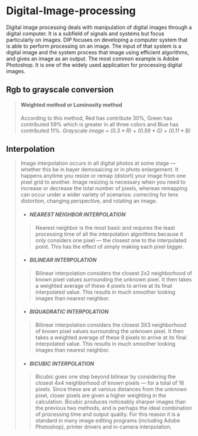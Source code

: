 # Digital-Image-processing
Digital image processing deals with manipulation of digital images through a digital computer. It is a subfield of signals and systems but focus particularly on images. DIP focuses on developing a computer system that is able to perform processing on an image. The input of that system is a digital image and the system process that image using efficient algorithms, and gives an image as an output. The most common example is Adobe Photoshop. It is one of the widely used application for processing digital images.

## Rgb to grayscale conversion
> #### Weighted method or Luminosity method
> According to this method, Red has contribute 30%, Green has contributed 59% which is greater in all three colors and Blue has contributed 11%. 
> _Grayscale image = (0.3 * R) + (0.59 * G) + (0.11 * B)_
 
## Interpolation
> Image interpolation occurs in all digital photos at some stage — whether this be in bayer demosaicing or in photo enlargement. It happens anytime you resize or remap (distort)  your image from one pixel grid to another. Image resizing is necessary when you need to increase or decrease the total number of pixels, whereas remapping can occur under a wider variety of scenarios: correcting for lens distortion, changing perspective, and rotating an image.
> - #### _NEAREST NEIGHBOR INTERPOLATION_ 
>> Nearest neighbor is the most basic and requires the least processing time of all the interpolation algorithms because it only considers one pixel — the closest one to the interpolated point. This has the effect of simply making each pixel bigger.
> - #### _BILINEAR INTERPOLATION_
>> Bilinear interpolation considers the closest 2x2 neighborhood of known pixel values surrounding the unknown pixel. It then takes a weighted average of these 4 pixels to arrive at its final interpolated value. This results in much smoother looking images than nearest neighbor.
> - #### _BIQUADRATIC INTERPOLATION_
>> Bilinear interpolation considers the closest 3X3 neighborhood of known pixel values surrounding the unknown pixel. It then takes a weighted average of these 9 pixels to arrive at its final interpolated value. This results in much smoother looking images than nearest neighbor.
> - #### _BICUBIC INTERPOLATION_
>> Bicubic goes one step beyond bilinear by considering the closest 4x4 neighborhood of known pixels — for a total of 16 pixels. Since these are at various distances from the unknown pixel, closer pixels are given a higher weighting in the calculation. Bicubic produces noticeably sharper images than the previous two methods, and is perhaps the ideal combination of processing time and output quality. For this reason it is a standard in many image editing programs (including Adobe Photoshop), printer drivers and in-camera interpolation.
#
